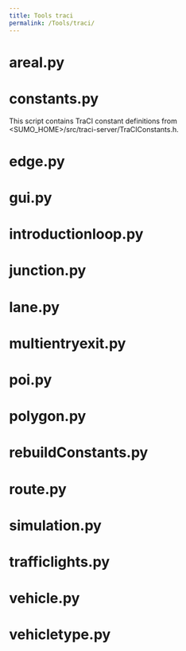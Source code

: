 ```yaml
---
title: Tools traci
permalink: /Tools/traci/
---
```


areal.py
========

constants.py
============

This script contains TraCI constant definitions from <SUMO_HOME>/src/traci-server/TraCIConstants.h.

edge.py
=======

gui.py
======

introductionloop.py
===================

junction.py
===========

lane.py
=======

multientryexit.py
=================

poi.py
======

polygon.py
==========

rebuildConstants.py
===================

route.py
========

simulation.py
=============

trafficlights.py
================

vehicle.py
==========

vehicletype.py
==============